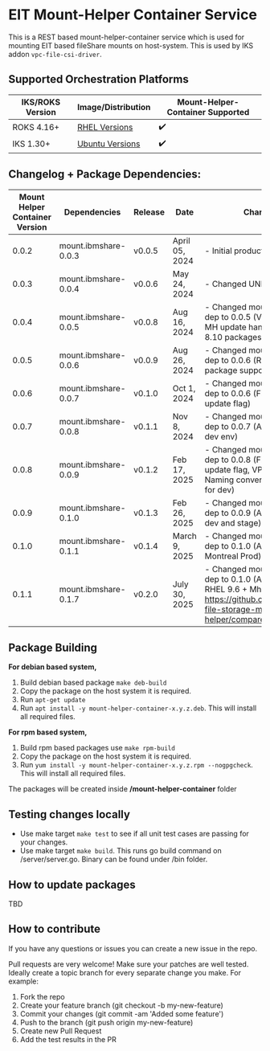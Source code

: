 # EIT Mount-Helper Container Service 

This is a REST based mount-helper-container service which is used for mounting EIT based fileShare mounts on host-system. This is used by IKS addon `vpc-file-csi-driver`.

## Supported Orchestration Platforms

| IKS/ROKS Version | Image/Distribution | Mount-Helper-Container Supported | 
|------|-------|--------|
| ROKS 4.16+ | [RHEL Versions](https://github.com/IBM/vpc-file-storage-mount-helper/tree/main/mount-helper/packages/rhel) | :heavy_check_mark: |
| IKS 1.30+ | [Ubuntu Versions](https://github.com/IBM/vpc-file-storage-mount-helper/tree/main/mount-helper/packages/ubuntu) | :heavy_check_mark: |

## Changelog + Package Dependencies:

| Mount Helper Container Version | Dependencies | Release | Date | Changes |
|------|-------|--------|--------|--------|
| 0.0.2 | mount.ibmshare-0.0.3 | v0.0.5 | April 05, 2024 | - Initial production release |
| 0.0.3 | mount.ibmshare-0.0.4 | v0.0.6 | May 24, 2024 | - Changed UNIX socket path |
| 0.0.4 | mount.ibmshare-0.0.5 | v0.0.8 | Aug 16, 2024 | - Changed mount.ibmshare dep to 0.0.5 (VSI reboot fix, MH update handling, RHEL 8.10 packages added) |
| 0.0.5 | mount.ibmshare-0.0.6 | v0.0.9 | Aug 26, 2024 | - Changed mount.ibmshare dep to 0.0.6 (RHEL 9 offline package support) |
| 0.0.6 | mount.ibmshare-0.0.7 | v0.1.0 | Oct 1, 2024 | - Changed mount.ibmshare dep to 0.0.6 (Fix bug with --update flag) |
| 0.0.7 | mount.ibmshare-0.0.8 | v0.1.1 | Nov 8, 2024 | - Changed mount.ibmshare dep to 0.0.7 (Add Cert for dev env) |
| 0.0.8 | mount.ibmshare-0.0.9 | v0.1.2 | Feb 17, 2025 | - Changed mount.ibmshare dep to 0.0.8 (Fix bug with --update flag, VPC Region Naming convention, Add cert for dev) |
| 0.0.9 | mount.ibmshare-0.1.0 | v0.1.3 | Feb 26, 2025 | - Changed mount.ibmshare dep to 0.0.9 (Add tls Cert for dev and stage) |
| 0.1.0 | mount.ibmshare-0.1.1 | v0.1.4 | March 9, 2025 | - Changed mount.ibmshare dep to 0.1.0 (Add Cert for Montreal Prod) |
| 0.1.1 | mount.ibmshare-0.1.7 | v0.2.0 | July 30, 2025 | - Changed mount.ibmshare dep to 0.1.0 (Add Support fo RHEL 9.6 + Mh misc changes https://github.com/IBM/vpc-file-storage-mount-helper/compare/0.1.4...0.1.9) |

## Package Building

**For debian based system,**

1. Build debian based package `make deb-build`
2. Copy the package on the host system it is required.
3. Run `apt-get update`
4. Run `apt install -y mount-helper-container-x.y.z.deb`. This will install all required files.

**For rpm based system,**

1. Build rpm based packages use `make rpm-build`
2. Copy the package on the host system it is required.
3. Run `yum install -y mount-helper-container-x.y.z.rpm --nogpgcheck`. This will install all required files.

The packages will be created inside **/mount-helper-container** folder

## Testing changes locally

- Use make target `make test` to see if all unit test cases are passing for your changes.
- Use make target `make build`. This runs go build command on /server/server.go. Binary can be found under /bin folder.

## How to update packages
TBD

## How to contribute

If you have any questions or issues you can create a new issue in the repo.

Pull requests are very welcome! Make sure your patches are well tested. Ideally create a topic branch for every separate change you make. For example:

1. Fork the repo
2. Create your feature branch (git checkout -b my-new-feature)
3. Commit your changes (git commit -am 'Added some feature')
4. Push to the branch (git push origin my-new-feature)
5. Create new Pull Request
6. Add the test results in the PR
